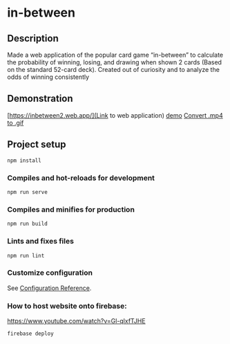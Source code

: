 # in-between

## Description
Made a web application of the popular card game “in-between” to calculate the probability of winning, losing, and drawing when shown 2 cards (Based on the standard 52-card deck). Created out of curiosity and to analyze the odds of winning consistently

## Demonstration
[https://inbetween2.web.app/](Link to web application)
[demo](https://user-images.githubusercontent.com/28771440/234204658-45d901e0-6a71-46f2-b02c-0b75e3cf4e8c.gif)
[Convert .mp4 to .gif](https://www.xconvert.com/convert-mp4-to-gif)

## Project setup
```
npm install
```

### Compiles and hot-reloads for development
```
npm run serve
```

### Compiles and minifies for production
```
npm run build
```

### Lints and fixes files
```
npm run lint
```

### Customize configuration
See [Configuration Reference](https://cli.vuejs.org/config/).

### How to host website onto firebase:
https://www.youtube.com/watch?v=Gl-qlxfTJHE

```
firebase deploy  
```
